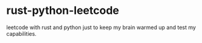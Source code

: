 # rust-python-leetcode
leetcode with rust and python just to keep my brain warmed up and test my capabilities.